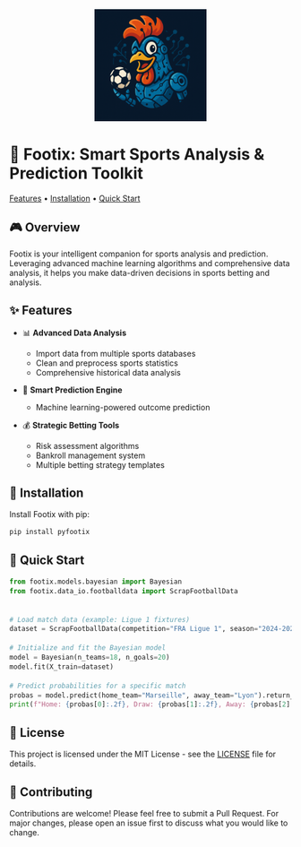 <div align="center">
    <img src="img/logo_footix.png" alt="Footix Logo" width="200">
</div>

# 🐓 Footix: Smart Sports Analysis & Prediction Toolkit


[Features](#-features) • [Installation](#-installation) • [Quick Start](#-quick-start)

## 🎮 Overview

Footix is your intelligent companion for sports analysis and prediction. Leveraging advanced machine learning algorithms and comprehensive data analysis, it helps you make data-driven decisions in sports betting and analysis.

## ✨ Features

- 📊 **Advanced Data Analysis**
  - Import data from multiple sports databases
  - Clean and preprocess sports statistics
  - Comprehensive historical data analysis

- 🤖 **Smart Prediction Engine**
  - Machine learning-powered outcome prediction

- 💰 **Strategic Betting Tools**
  - Risk assessment algorithms
  - Bankroll management system
  - Multiple betting strategy templates

## 🚀 Installation

Install Footix with pip:

```bash
pip install pyfootix
```

## 🎯 Quick Start

```python
from footix.models.bayesian import Bayesian
from footix.data_io.footballdata import ScrapFootballData


# Load match data (example: Ligue 1 fixtures)
dataset = ScrapFootballData(competition="FRA Ligue 1", season="2024-2025", path ="./data", force_reload=True).get_fixtures()

# Initialize and fit the Bayesian model
model = Bayesian(n_teams=18, n_goals=20)
model.fit(X_train=dataset)

# Predict probabilities for a specific match
probas = model.predict(home_team="Marseille", away_team="Lyon").return_probas()
print(f"Home: {probas[0]:.2f}, Draw: {probas[1]:.2f}, Away: {probas[2]:.2f}")
```


## 📝 License

This project is licensed under the MIT License - see the [LICENSE](LICENSE) file for details.

## 🤝 Contributing

Contributions are welcome! Please feel free to submit a Pull Request. For major changes, please open an issue first to discuss what you would like to change.

